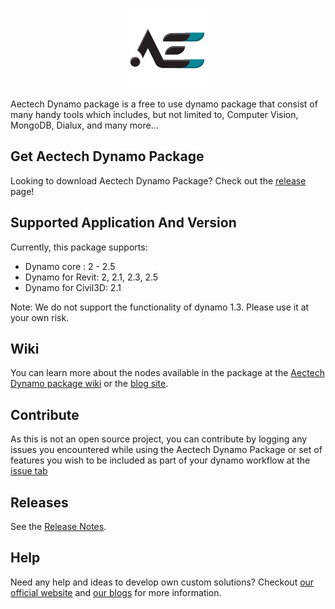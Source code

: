 
<p align="center">
  <img width="128" height="128" img src="https://github.com/AectechSG/Aectech-Dynamo-Package/blob/main/.resources/AECTech%20Icon.png?raw=true">
</p>

Aectech Dynamo package is a free to use dynamo package that consist of many handy tools which includes, but not limited to, Computer Vision, MongoDB, Dialux, and many more...

## Get Aectech Dynamo Package ##

Looking to download Aectech Dynamo Package?  Check out the [release](https://github.com/AectechSG/Aectech-Dynamo-Package/releases) page!


## Supported Application And Version ##
Currently, this package supports:
+ Dynamo core : 2 - 2.5
+ Dynamo for Revit: 2, 2.1, 2.3, 2.5
+ Dynamo for Civil3D: 2.1

Note: We do not support the functionality of dynamo 1.3. Please use it at your own risk.

## Wiki ###

You can learn more about the nodes available in the package at the [Aectech Dynamo package wiki](https://github.com/AectechSG/Aectech-Dynamo-Package/wiki) or the [blog site](http://aectechy.com/blog/).


## Contribute ##

As this is not an open source project, you can contribute by logging any issues you encountered while using the Aectech Dynamo Package or set of features you wish to be included as part of your dynamo workflow at the [issue tab](https://github.com/AectechSG/Aectech-Dynamo-Package/issues)


## Releases ##

See the [Release Notes](https://github.com/AectechSG/Aectech-Dynamo-Package/wiki/Release-Notes).


## Help ##

Need any help and ideas to develop own custom solutions? Checkout [our official website](https://aec-tech.net/) and [our blogs](http://aectechy.com/blog/) for more information.
